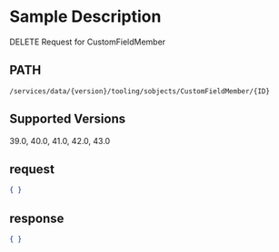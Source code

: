 # Sample Description
DELETE Request for CustomFieldMember

## PATH
```
/services/data/{version}/tooling/sobjects/CustomFieldMember/{ID}
```
## Supported Versions
39.0, 40.0, 41.0, 42.0, 43.0

## request
 ```json
 { }

```

## response
```json
{ }
```
